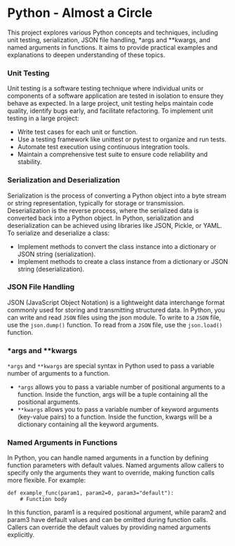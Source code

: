 # Python - Almost a Circle
This project explores various Python concepts and techniques, including unit testing, serialization, JSON file handling, *args and **kwargs, and named arguments in functions. It aims to provide practical examples and explanations to deepen understanding of these topics.

### Unit Testing
Unit testing is a software testing technique where individual units or components of a software application are tested in isolation to ensure they behave as expected. In a large project, unit testing helps maintain code quality, identify bugs early, and facilitate refactoring. To implement unit testing in a large project:

- Write test cases for each unit or function.
- Use a testing framework like unittest or pytest to organize and run tests.
- Automate test execution using continuous integration tools.
- Maintain a comprehensive test suite to ensure code reliability and stability.

### Serialization and Deserialization
Serialization is the process of converting a Python object into a byte stream or string representation, typically for storage or transmission. Deserialization is the reverse process, where the serialized data is converted back into a Python object. In Python, serialization and deserialization can be achieved using libraries like JSON, Pickle, or YAML. To serialize and deserialize a class:
- Implement methods to convert the class instance into a dictionary or JSON string (serialization).
- Implement methods to create a class instance from a dictionary or JSON string (deserialization).

### JSON File Handling
JSON (JavaScript Object Notation) is a lightweight data interchange format commonly used for storing and transmitting structured data. In Python, you can write and read `JSON` files using the json module. To write to a `JSON` file, use the `json.dump()` function. To read from a `JSON` file, use the `json.load()` function.

### *args and **kwargs
`*args` and `**kwargs` are special syntax in Python used to pass a variable number of arguments to a function.

- `*args` allows you to pass a variable number of positional arguments to a function. Inside the function, args will be a tuple containing all the positional arguments.
- `**kwargs` allows you to pass a variable number of keyword arguments (key-value pairs) to a function. Inside the function, kwargs will be a dictionary containing all the keyword arguments.

### Named Arguments in Functions
In Python, you can handle named arguments in a function by defining function parameters with default values. Named arguments allow callers to specify only the arguments they want to override, making function calls more flexible. For example:
```
def example_func(param1, param2=0, param3="default"):
    # Function body
```

In this function, param1 is a required positional argument, while param2 and param3 have default values and can be omitted during function calls. Callers can override the default values by providing named arguments explicitly.
